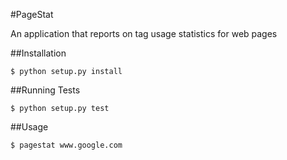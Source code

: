 #PageStat

An application that reports on tag usage statistics for web pages

##Installation

```
$ python setup.py install
```

##Running Tests

```
$ python setup.py test
```

##Usage

```
$ pagestat www.google.com
```